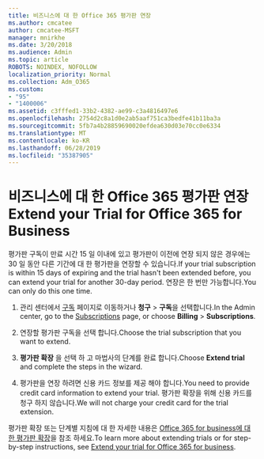 ```yaml
---
title: 비즈니스에 대 한 Office 365 평가판 연장
ms.author: cmcatee
author: cmcatee-MSFT
manager: mnirkhe
ms.date: 3/20/2018
ms.audience: Admin
ms.topic: article
ROBOTS: NOINDEX, NOFOLLOW
localization_priority: Normal
ms.collection: Adm_O365
ms.custom:
- "95"
- "1400006"
ms.assetid: c3fffed1-33b2-4382-ae99-c3a4816497e6
ms.openlocfilehash: 2754d2c8a1d0e2ab5aaf751ca3bedfe41b11ba3a
ms.sourcegitcommit: 5fb7a4b28859690020efdea630d03e70cc0e6334
ms.translationtype: MT
ms.contentlocale: ko-KR
ms.lasthandoff: 06/28/2019
ms.locfileid: "35387905"
---
```

# <a name="extend-your-trial-for-office-365-for-business"></a><span data-ttu-id="79f93-102">비즈니스에 대 한 Office 365 평가판 연장</span><span class="sxs-lookup"><span data-stu-id="79f93-102">Extend your Trial for Office 365 for Business</span></span>

<span data-ttu-id="79f93-103">평가판 구독이 만료 시간 15 일 이내에 있고 평가판이 이전에 연장 되지 않은 경우에는 30 일 동안 다른 기간에 대 한 평가판을 연장할 수 있습니다.</span><span class="sxs-lookup"><span data-stu-id="79f93-103">If your trial subscription is within 15 days of expiring and the trial hasn't been extended before, you can extend your trial for another 30-day period.</span></span> <span data-ttu-id="79f93-104">연장은 한 번만 가능합니다.</span><span class="sxs-lookup"><span data-stu-id="79f93-104">You can only do this one time.</span></span>
  
1. <span data-ttu-id="79f93-105">관리 센터에서 [구독](https://go.microsoft.com/fwlink/p/?linkid=842054) 페이지로 이동하거나 **청구** \> **구독**을 선택합니다.</span><span class="sxs-lookup"><span data-stu-id="79f93-105">In the Admin center, go to the [Subscriptions](https://go.microsoft.com/fwlink/p/?linkid=842054) page, or choose **Billing** \> **Subscriptions**.</span></span>

2. <span data-ttu-id="79f93-106">연장할 평가판 구독을 선택 합니다.</span><span class="sxs-lookup"><span data-stu-id="79f93-106">Choose the trial subscription that you want to extend.</span></span>

3. <span data-ttu-id="79f93-107">**평가판 확장** 을 선택 하 고 마법사의 단계를 완료 합니다.</span><span class="sxs-lookup"><span data-stu-id="79f93-107">Choose **Extend trial** and complete the steps in the wizard.</span></span>

4. <span data-ttu-id="79f93-108">평가판을 연장 하려면 신용 카드 정보를 제공 해야 합니다.</span><span class="sxs-lookup"><span data-stu-id="79f93-108">You need to provide credit card information to extend your trial.</span></span> <span data-ttu-id="79f93-109">평가판 확장을 위해 신용 카드를 청구 하지 않습니다.</span><span class="sxs-lookup"><span data-stu-id="79f93-109">We will not charge your credit card for the trial extension.</span></span>

<span data-ttu-id="79f93-110">평가판 확장 또는 단계별 지침에 대 한 자세한 내용은 [Office 365 for business에 대 한 평가판 확장](https://support.office.com/article/75533195-f1f6-4c2c-8ceb-0b5597790d7b)을 참조 하세요.</span><span class="sxs-lookup"><span data-stu-id="79f93-110">To learn more about extending trials or for step-by-step instructions, see [Extend your trial for Office 365 for business](https://support.office.com/article/75533195-f1f6-4c2c-8ceb-0b5597790d7b).</span></span>
  